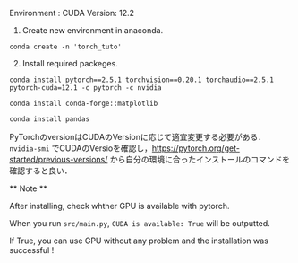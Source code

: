 Environment : CUDA Version: 12.2


1.  Create new environment in anaconda.

`conda create -n 'torch_tuto'`


2. Install required packeges.

```
conda install pytorch==2.5.1 torchvision==0.20.1 torchaudio==2.5.1 pytorch-cuda=12.1 -c pytorch -c nvidia

conda install conda-forge::matplotlib

conda install pandas
```

PyTorchのversionはCUDAのVersionに応じて適宜変更する必要がある．
`nvidia-smi` でCUDAのVersioを確認し，https://pytorch.org/get-started/previous-versions/ から自分の環境に合ったインストールのコマンドを確認すると良い．


** Note **

After installing, check whther GPU is available with pytorch.

When you run `src/main.py`, 
`CUDA is available: True` will be outputted.

If True, you can use GPU without any problem and the installation was successful !
